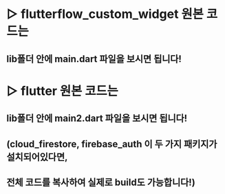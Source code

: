 # ▷ flutterflow_custom_widget 원본 코드는
## lib폴더 안에 main.dart 파일을 보시면 됩니다!
## 
# ▷ flutter 원본 코드는
## lib폴더 안에 main2.dart 파일을 보시면 됩니다!
## (cloud_firestore, firebase_auth 이 두 가지 패키지가 설치되어있다면,
##  전체 코드를 복사하여 실제로 build도 가능합니다!)

